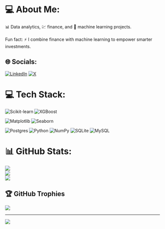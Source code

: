 # 💻 About Me:
📊 Data analytics, 💹 finance, and 🤖 machine learning projects.<br><br>Fun fact: ⚡ I combine finance with machine learning to empower smarter investments.


## 🌐 Socials:
[![LinkedIn](https://img.shields.io/badge/LinkedIn-%230077B5.svg?logo=linkedin&logoColor=white)](https://linkedin.com/in/https://ph.linkedin.com/in/louisbernal) [![X](https://img.shields.io/badge/X-black.svg?logo=X&logoColor=white)](https://x.com/https://x.com/DataMigzz) 

# 💻 Tech Stack:
![Scikit-learn](https://img.shields.io/badge/scikit--learn-F7931E.svg?style=for-the-badge&logo=scikit-learn&logoColor=white)
![XGBoost](https://img.shields.io/badge/xgboost-3EBB8A.svg?style=for-the-badge&logo=xgboost&logoColor=white)

![Matplotlib](https://img.shields.io/badge/matplotlib-003b57.svg?style=for-the-badge&logo=matplotlib&logoColor=white)
![Seaborn](https://img.shields.io/badge/seaborn-30A9DE.svg?style=for-the-badge&logo=seaborn&logoColor=white)

![Postgres](https://img.shields.io/badge/postgres-%23316192.svg?style=for-the-badge&logo=postgresql&logoColor=white) ![Python](https://img.shields.io/badge/python-3670A0?style=for-the-badge&logo=python&logoColor=ffdd54) ![NumPy](https://img.shields.io/badge/numpy-%23013243.svg?style=for-the-badge&logo=numpy&logoColor=white) ![SQLite](https://img.shields.io/badge/sqlite-%2307405e.svg?style=for-the-badge&logo=sqlite&logoColor=white) ![MySQL](https://img.shields.io/badge/mysql-4479A1.svg?style=for-the-badge&logo=mysql&logoColor=white)
# 📊 GitHub Stats:
![](https://github-readme-stats.vercel.app/api?username=LouisMiguelBernal&theme=tokyonight&hide_border=true&include_all_commits=true&count_private=true)<br/>
![](https://github-readme-streak-stats.herokuapp.com/?user=LouisMiguelBernal&theme=tokyonight&hide_border=true)<br/>
![](https://github-readme-stats.vercel.app/api/top-langs/?username=LouisMiguelBernal&theme=tokyonight&hide_border=true&include_all_commits=true&count_private=true&layout=compact)

## 🏆 GitHub Trophies
![](https://github-profile-trophy.vercel.app/?username=LouisMiguelBernal&theme=tokyonight&no-frame=true&no-bg=false&margin-w=4)

---
[![](https://visitcount.itsvg.in/api?id=LouisMiguelBernal&icon=0&color=0)](https://visitcount.itsvg.in)

<!-- Proudly created with GPRM ( https://gprm.itsvg.in ) -->
